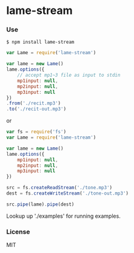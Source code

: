 lame-stream
==============

### Use ###

```
$ npm install lame-stream
```

``` js
var Lame = require('lame-stream')

var lame = new Lame()
lame.options({
    // accept mp1~3 file as input to stdin
    mp1input: null,
    mp2input: null,
    mp3input: null
})
.from('./recit.mp3')
.to('./recit-out.mp3')
```

or

``` js
var fs = require('fs')
var Lame = require('lame-stream')

var lame = new Lame()
lame.options({
    mp1input: null,
    mp2input: null,
    mp3input: null
})

src = fs.createReadStream('./tone.mp3')
dest = fs.createWriteStream('./tone-out.mp3')

src.pipe(lame).pipe(dest)
```

Lookup up './examples' for running examples.

### License ###

MIT